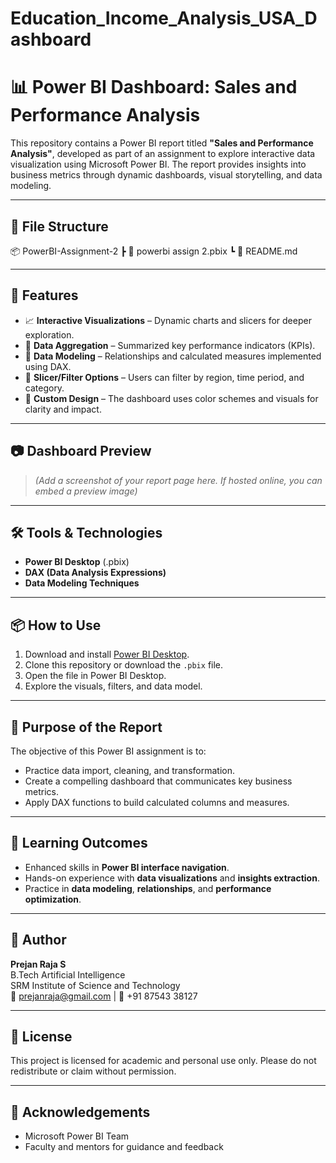 # Education_Income_Analysis_USA_Dashboard
# 📊 Power BI Dashboard: Sales and Performance Analysis

This repository contains a Power BI report titled **"Sales and Performance Analysis"**, developed as part of an assignment to explore interactive data visualization using Microsoft Power BI. The report provides insights into business metrics through dynamic dashboards, visual storytelling, and data modeling.

---

## 📁 File Structure
📦 PowerBI-Assignment-2
┣ 📄 powerbi assign 2.pbix
┗ 📄 README.md



---

## 🚀 Features

- 📈 **Interactive Visualizations** – Dynamic charts and slicers for deeper exploration.
- 🧮 **Data Aggregation** – Summarized key performance indicators (KPIs).
- 🧠 **Data Modeling** – Relationships and calculated measures implemented using DAX.
- 📌 **Slicer/Filter Options** – Users can filter by region, time period, and category.
- 🎨 **Custom Design** – The dashboard uses color schemes and visuals for clarity and impact.

---

## 📷 Dashboard Preview

> *(Add a screenshot of your report page here. If hosted online, you can embed a preview image)*

---

## 🛠️ Tools & Technologies

- **Power BI Desktop** (.pbix)
- **DAX (Data Analysis Expressions)**
- **Data Modeling Techniques**

---

## 📦 How to Use

1. Download and install [Power BI Desktop](https://powerbi.microsoft.com/desktop/).
2. Clone this repository or download the `.pbix` file.
3. Open the file in Power BI Desktop.
4. Explore the visuals, filters, and data model.

---

## 🎯 Purpose of the Report

The objective of this Power BI assignment is to:

- Practice data import, cleaning, and transformation.
- Create a compelling dashboard that communicates key business metrics.
- Apply DAX functions to build calculated columns and measures.

---

## 🧠 Learning Outcomes

- Enhanced skills in **Power BI interface navigation**.
- Hands-on experience with **data visualizations** and **insights extraction**.
- Practice in **data modeling**, **relationships**, and **performance optimization**.

---

## 👤 Author

**Prejan Raja S**  
B.Tech Artificial Intelligence  
SRM Institute of Science and Technology  
📧 prejanraja@gmail.com | 📱 +91 87543 38127

---

## 📝 License

This project is licensed for academic and personal use only. Please do not redistribute or claim without permission.

---

## 🌟 Acknowledgements

- Microsoft Power BI Team
- Faculty and mentors for guidance and feedback

